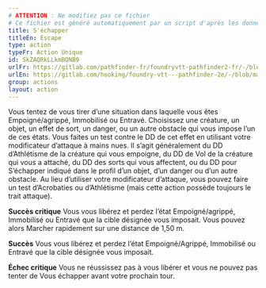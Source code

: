 ```yaml
---
# ATTENTION : Ne modifiez pas ce fichier
# Ce fichier est généré automatiquement par un script d'après les données du module Foundry VTT officiel et de sa traduction
title: S'échapper
titleEn: Escape
type: action
typeFr: Action Unique
id: SkZAQRkLLkmBQNB9
urlFr: https://gitlab.com/pathfinder-fr/foundryvtt-pathfinder2-fr/-/blob/master/data/actions/SkZAQRkLLkmBQNB9.htm
urlEn: https://gitlab.com/hooking/foundry-vtt---pathfinder-2e/-/blob/master/packs/data/actions.db/escape.json
group: actions
layout: action
---
```

<span>Vous tentez de vous tirer d’une situation dans laquelle vous êtes <a class="entity-link" draggable="true" data-pack="pf2e.conditionitems" data-id="kWc1fhmv9LBiTuei">Empoigné/agrippé</a>, <a class="entity-link" draggable="true" data-pack="pf2e.conditionitems" data-id="eIcWbB5o3pP6OIMe">Immobilisé</a> ou <a class="entity-link" draggable="true" data-pack="pf2e.conditionitems" data-id="VcDeM8A5oI6VqhbM">Entravé</a>. Choisissez une créature, un objet, un effet de sort, un danger, ou un autre obstacle qui vous impose l’un de ces états. Vous faites un test contre le DD de cet effet en utilisant votre modificateur d’attaque à mains nues. Il s’agit généralement du DD d’Athlétisme de la créature qui vous empoigne, du DD de Vol de la créature qui vous a attaché, du DD des sorts qui vous affectent, ou du DD pour S’échapper indiqué dans le profil d’un objet, d’un danger ou d’un autre obstacle. Au lieu d’utiliser votre modificateur d’attaque, vous pouvez faire un test d’Acrobaties ou d’Athlétisme (mais cette action possède toujours le trait attaque).

**Succès critique** Vous vous libérez et perdez l’état Empoigné/agrippé, Immobilisé ou Entravé que la cible désignée vous imposait. Vous pouvez alors Marcher rapidement sur une distance de 1,50 m.

**Succès** Vous vous libérez et perdez l’état Empoigné/Agrippé, Immobilisé ou Entravé que la cible désignée vous imposait.

**Échec critique** Vous ne réussissez pas à vous libérer et vous ne pouvez pas tenter de Vous échapper avant votre prochain tour.



